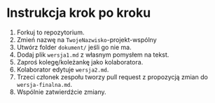# Instrukcja krok po kroku

1. Forkuj to repozytorium.
2. Zmień nazwę na `TwojeNazwisko`-projekt-wspólny
3. Utwórz folder `dokument/` jeśli go nie ma.
4. Dodaj plik `wersja1.md` z własnym pomysłem na tekst.
5. Zaproś kolegę/koleżankę jako kolaboratora.
6. Kolaborator edytuje `wersja2.md`.
7. Trzeci członek zespołu tworzy pull request z propozycją zmian do `wersja-finalna.md`.
8. Wspólnie zatwierdźcie zmiany.
